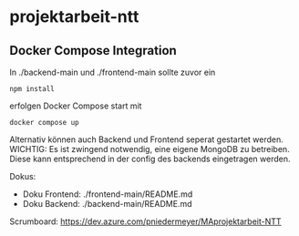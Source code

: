 # projektarbeit-ntt

## Docker Compose Integration

In ./backend-main und ./frontend-main sollte zuvor ein
```
npm install
```
erfolgen
Docker Compose start mit

```
docker compose up
```
Alternativ können auch Backend und Frontend seperat gestartet werden.
WICHTIG: Es ist zwingend notwendig, eine eigene MongoDB zu betreiben.
Diese kann entsprechend in der config des backends eingetragen werden.


Dokus:  
- Doku Frontend: ./frontend-main/README.md
- Doku Backend: ./backend-main/README.md



Scrumboard: https://dev.azure.com/pniedermeyer/MAprojektarbeit-NTT
